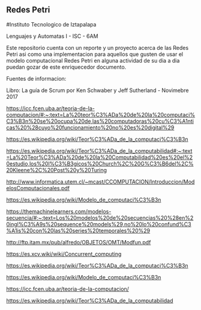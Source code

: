 ## Redes Petri

#Instituto Tecnologico de Iztapalapa

Lenguajes y Automatas I - ISC - 6AM

Este repositorio cuenta con un reporte y un proyecto acerca de las Redes Petri asi como una implementacion para aquellos que gusten de usar el modelo computacional Redes Petri en alguna actividad de su dia a dia puedan gozar de este enriquecedor documento.

Fuentes de informacion:

Libro: La guía de Scrum por Ken Schwaber y Jeff Sutherland - Novimebre 2017

https://icc.fcen.uba.ar/teoria-de-la-computacion/#:~:text=La%20teor%C3%ADa%20de%20la%20computaci%C3%B3n%20se%20ocupa%20de,las%20computadoras%20cu%C3%A1nticas%20%28cuyo%20funcionamiento%20no%20es%20digital%29

https://es.wikipedia.org/wiki/Teor%C3%ADa_de_la_computaci%C3%B3n

https://es.wikipedia.org/wiki/Teor%C3%ADa_de_la_computabilidad#:~:text=La%20Teor%C3%ADa%20de%20la%20Computabilidad%20es%20el%20estudio,los%20l%C3%B3gicos%20Church%2C%20G%C3%B6del%2C%20Kleene%2C%20Post%20y%20Turing

http://www.informatica.utem.cl/~mcast/CCOMPUTACION/Introduccion/ModelosComputacionales.pdf

https://es.wikipedia.org/wiki/Modelo_de_computaci%C3%B3n

https://themachinelearners.com/modelos-secuencia/#:~:text=Los%20modelos%20de%20secuencias%20%28en%20ingl%C3%A9s%20sequence%20models%29,no%20lo%20confund%C3%A1is%20con%20las%20series%20temporales%20%29

http://ftp.itam.mx/pub/alfredo/OBJETOS/OMT/Modfun.pdf

https://es.xcv.wiki/wiki/Concurrent_computing

https://es.wikipedia.org/wiki/Teor%C3%ADa_de_la_computaci%C3%B3n

https://es.wikipedia.org/wiki/Modelo_de_computaci%C3%B3n

https://icc.fcen.uba.ar/teoria-de-la-computacion/

https://es.wikipedia.org/wiki/Teor%C3%ADa_de_la_computabilidad
